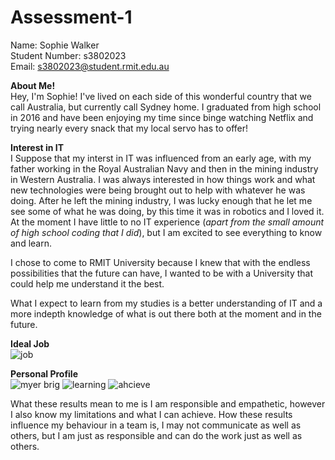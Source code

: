 # Assessment-1

Name: Sophie Walker  
Student Number: s3802023  
Email: s3802023@student.rmit.edu.au

**About Me!**  
Hey, I'm Sophie! I've lived on each side of this wonderful country that we call Australia, but currently call Sydney home. I graduated from high school in 2016 and have been enjoying my time since binge watching Netflix and trying nearly every snack that my local servo has to offer! 

**Interest in IT**  
I Suppose that my interst in IT was influenced from an early age, with my father working in the Royal Australian Navy and then in the mining industry in Western Australia. I was always interested in how things work and what new technologies were being brought out to help with whatever he was doing. After he left the mining industry, I was lucky enough that he let me see some of what he was doing, by this time it was in robotics and I loved it.  
At the moment I have little to no IT experience (*apart from the small amount of high school coding that I did*), but I am excited to see everything to know and learn.

I chose to come to RMIT University because I knew that with the endless possibilities that the future can have, I wanted to be with a University that could help me understand it the best.

What I expect to learn from my studies is a better understanding of IT and a more indepth knowledge of what is out there both at the moment and in the future.

**Ideal Job**  
![job](https://user-images.githubusercontent.com/55344920/65686312-6dee3a00-e0a7-11e9-839a-e9ffe2bcb4cb.PNG)

**Personal Profile**  
![myer brig](https://user-images.githubusercontent.com/55344920/65654744-28a51a80-e05d-11e9-9afa-f31c34edc389.JPG)
![learning](https://user-images.githubusercontent.com/55344920/65655096-5d65a180-e05e-11e9-9813-cdae74b22e09.JPG)
![ahcieve](https://user-images.githubusercontent.com/55344920/65655275-fdbbc600-e05e-11e9-94cd-8fe121b16049.JPG)

What these results mean to me is I am responsible and empathetic, however I also know my limitations and what I can achieve. How these results influence my behaviour in a team is, I may not communicate as well as others, but I am just as responsible and can do the work just as well as others. 
